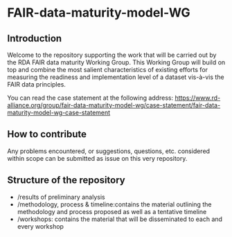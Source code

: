 # FAIR-data-maturity-model-WG
## Introduction
Welcome to the repository supporting the work that will be carried out by the RDA FAIR data maturity Working Group. This Working Group will build on top and combine the most salient characteristics of existing efforts for measuring the readiness and implementation level of a dataset vis-à-vis the FAIR data principles.

You can read the case statement at the following address:
https://www.rd-alliance.org/group/fair-data-maturity-model-wg/case-statement/fair-data-maturity-model-wg-case-statement

## How to contribute
Any problems encountered, or suggestions, questions, etc. considered within scope can be submitted as issue on this very repository. 

## Structure of the repository
- /results of preliminary analysis
- /methodology, process & timeline:contains the material outlining the methodology and process proposed as well as a tentative timeline
- /workshops: contains the material that will be disseminated to each and every workshop


